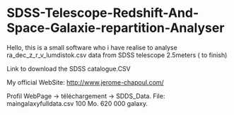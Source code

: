 # SDSS-Telescope-Redshift-And-Space-Galaxie-repartition-Analyser
Hello, this is a small software who i have realise to analyse ra_dec_z_r_v_lumdistok.csv data from SDSS telescope 2.5meters ( to finish)

Link to download the SDSS catalogue.CSV 

My official WebSite:
http://www.jerome-chapoul.com/

Profil WebPage -> téléchargement -> SDDS_Data.
File: maingalaxyfulldata.csv 100 Mo. 620 000 galaxy.

